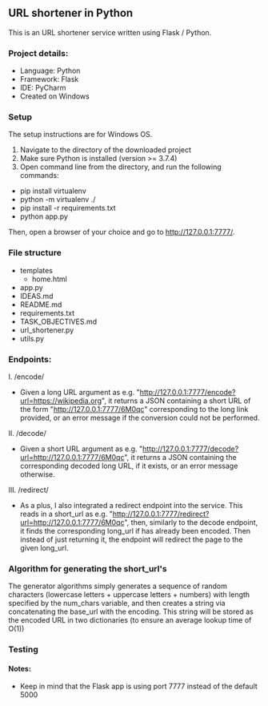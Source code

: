 ## URL shortener in Python

This is an URL shortener service written using Flask / Python.

### Project details:

- Language: Python
- Framework: Flask
- IDE: PyCharm
- Created on Windows


### Setup

The setup instructions are for Windows OS.

1. Navigate to the directory of the downloaded project
2. Make sure Python is installed (version >= 3.7.4)
3. Open command line from the directory, and run the following commands:
- pip install virtualenv
- python -m virtualenv ./
- pip install -r requirements.txt
- python app.py

Then, open a browser of your choice and go to http://127.0.0.1:7777/.



### File structure

- templates
	- home.html
- app.py
- IDEAS.md
- README.md
- requirements.txt
- TASK_OBJECTIVES.md
- url_shortener.py
- utils.py



### Endpoints:

I. /encode/

- Given a long URL argument as e.g. "http://127.0.0.1:7777/encode?url=https://wikipedia.org", it returns a JSON containing a short URL of the form "http://127.0.0.1:7777/6M0qc" corresponding to the long link provided, or an error message if the conversion could not be performed.


II. /decode/

- Given a short URL argument as e.g. "http://127.0.0.1:7777/decode?url=http://127.0.0.1:7777/6M0qc", it returns a JSON containing the corresponding decoded long URL, if it exists, or an error message otherwise.


III. /redirect/

- As a plus, I also integrated a redirect endpoint into the service. This reads in a short_url as e.g. "http://127.0.0.1:7777/redirect?url=http://127.0.0.1:7777/6M0qc", then, similarly to the decode endpoint, it finds the corresponding long_url if has already been encoded. Then instead of just returning it, the endpoint will redirect the page to the given long_url.



### Algorithm for generating the short_url's

The generator algorithms simply generates a sequence of random characters (lowercase letters + uppercase letters + numbers) with length specified by the num_chars variable, and then creates a string via concatenating the base_url with the encoding. This string will be stored as the encoded URL in two dictionaries (to ensure an average lookup time of O(1))



### Testing





#### Notes:

- Keep in mind that the Flask app is using port 7777 instead of the default 5000